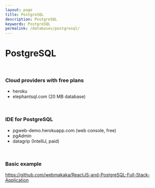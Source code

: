```yaml
---
layout: page
title: PostgreSQL
description: PostgreSQL
keywords: PostgreSQL
permalink: /databases/postgresql/
---
```


# PostgreSQL

<br/>

### Cloud providers with free plans

- heroku
- elephantsql.com (20 MB database)

<br/>

### IDE for PostgreSQL

- pgweb-demo.herokuapp.com (web console, free)
- pgAdmin
- datagrip (IntelliJ, paid)

<br/>

### Basic example

https://github.com/webmakaka/ReactJS-and-PostgreSQL-Full-Stack-Application
